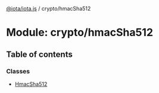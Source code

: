 [@iota/iota.js](../README.md) / crypto/hmacSha512

# Module: crypto/hmacSha512

## Table of contents

### Classes

- [HmacSha512](../classes/crypto_hmacsha512.hmacsha512.md)

